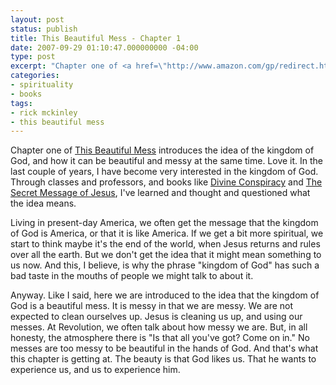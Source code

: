 ```yaml
---
layout: post
status: publish
title: This Beautiful Mess - Chapter 1
date: 2007-09-29 01:10:47.000000000 -04:00
type: post
excerpt: "Chapter one of <a href=\"http://www.amazon.com/gp/redirect.html?ie=UTF8&amp;location=http%3A%2F%2Fwww.amazon.com%2Fdp%2F1590525019%3Fpf%5Frd%5Fm%3DATVPDKIKX0DER%26pf%5Frd%5Fs%3Dcenter-2%26pf%5Frd%5Fr%3D0Q39Y87SX6KEHQGDPCBR%26pf%5Frd%5Ft%3D101%26pf%5Frd%5Fp%3D278240301%26pf%5Frd%5Fi%3D507846&amp;tag=jonathanstega-20&amp;linkCode=ur2&amp;camp=1789&amp;creative=9325\">This Beautiful Mess</a> introduces the idea of the kingdom of God, and how it can be beautiful and messy at the same time. Love it."
categories:
- spirituality
- books
tags:
- rick mckinley
- this beautiful mess
---
```

Chapter one of <a href="http://www.amazon.com/gp/redirect.html?ie=UTF8&amp;location=http%3A%2F%2Fwww.amazon.com%2Fdp%2F1590525019%3Fpf%5Frd%5Fm%3DATVPDKIKX0DER%26pf%5Frd%5Fs%3Dcenter-2%26pf%5Frd%5Fr%3D0Q39Y87SX6KEHQGDPCBR%26pf%5Frd%5Ft%3D101%26pf%5Frd%5Fp%3D278240301%26pf%5Frd%5Fi%3D507846&amp;tag=jonathanstega-20&amp;linkCode=ur2&amp;camp=1789&amp;creative=9325">This Beautiful Mess</a> introduces the idea of the kingdom of God, and how it can be beautiful and messy at the same time. Love it. In the last couple of years, I have become very interested in the kingdom of God. Through classes and professors, and books like <a href="http://www.amazon.com/gp/redirect.html?ie=UTF8&amp;location=http%3A%2F%2Fwww.amazon.com%2FDivine-Conspiracy-Rediscovering-Hidden-Life%2Fdp%2F0060693339%3Fie%3DUTF8%26s%3Dbooks%26qid%3D1191042123%26sr%3D8-2&amp;tag=jonathanstega-20&amp;linkCode=ur2&amp;camp=1789&amp;creative=9325">Divine Conspiracy</a> and <a href="http://www.amazon.com/gp/redirect.html?ie=UTF8&amp;location=http%3A%2F%2Fwww.amazon.com%2FSecret-Message-Jesus-Uncovering-Everything%2Fdp%2F084990000X&amp;tag=jonathanstega-20&amp;linkCode=ur2&amp;camp=1789&amp;creative=9325">The Secret Message of Jesus</a>, I've learned and thought and questioned what the idea means.

Living in present-day America, we often get the message that the kingdom of God is America, or that it is like America. If we get a bit more spiritual, we start to think maybe it's the end of the world, when Jesus returns and rules over all the earth. But we don't get the idea that it might mean something to us now. And this, I believe, is why the phrase "kingdom of God" has such a bad taste in the mouths of people we might talk to about it.

Anyway. Like I said, here we are introduced to the idea that the kingdom of God is a beautiful mess. It is messy in that we are messy. We are not expected to clean ourselves up. Jesus is cleaning us up, and using our messes. At Revolution, we often talk about how messy we are. But, in all honesty, the atmosphere there is "Is that all you've got? Come on in." No messes are too messy to be beautiful in the hands of God. And that's what this chapter is getting at. The beauty is that God likes us. That he wants to experience us, and us to experience him.
